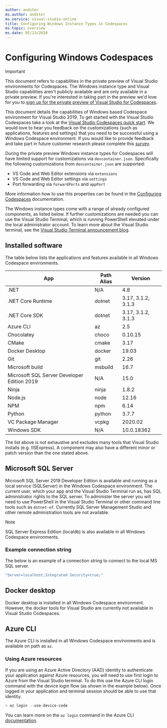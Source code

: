 ```yaml
---
author: andster
ms.author: andster
ms.service: visual-studio-online
title: Configuring Windows Instance Types in Codespaces
ms.topic: overview
ms.date: 05/13/2020
---
```


# Configuring Windows Codespaces

>[!IMPORTANT]
> This document refers to capabilities in the private preview of Visual Studio environments for Codespaces. The Windows instance type and Visual Studio capabilities aren't publicly available and are only available in a private preview. If you're interested in taking part in the preview we'd love for you to [sign up for the private preview of Visual Studio for Codespaces](https://aka.ms/vsfutures-signup).

This document details the capabilities of Windows based Codespace environment for Visual Studio 2019. To get started with the Visual Studio Codespaces take a look at the [Visual Studio Codespaces quick start](../quickstarts/vs.md). We would love to hear you feedback on the customizations (such as applications, features and settings) that you need to be successful using a Windows Codespace environment. If you would like to provide feedback and take part in future customer research please complete this [survey]( https://www.research.net/r/WXGB6N5).

During the private preview Windows instance types for Codespaces will have limited support for customizations via `devcontainer.json`. Specifically the following customizations from `devcontainer.json` are supported:

- VS Code and Web Editor extensions via `extensions`
- VS Code and Web Editor settings via `settings`
- Port forwarding via `forwardPorts` and `appPort`

 More information how to use this properties can be found in the [Configuring Codespaces](configuring#codespaces-configuration-reference) documentation.

 The Windows instance types come with a range of already configured components, as listed below. If further customizations are needed you can use the Visual Studio Terminal, which is running PowerShell elevated under the local administrator account. To learn more about the Visual Studio terminal, see the [Visual Studio Terminal announcement blog](https://devblogs.microsoft.com/visualstudio/say-hello-to-the-new-visual-studio-terminal/).

## Installed software

The table below lists the applications and features available in all Windows Codespace environments.

| App                                         | Path Alias | Version            |
|---------------------------------------------|------------|--------------------|
| .NET                                        | N/A        | 4.8                |
| .NET Core Runtime                           | dotnet     | 3.17, 3.1.2, 3.1.3 |
| .NET Core SDK                               | dotnet     | 3.17, 3.1.2, 3.1.3 |
| Azure CLI                                   | az         | 2.5                |
| Chocolatey                                  | choco      | 0.10.15            |
| CMake                                       | cmake      | 3.17               |
| Docker Desktop                              | docker     | 19.03              |
| Git                                         | git        | 2.26               |
| Microsoft build                             | msbuild    | 16.7               |
| Microsoft SQL Server Developer Edition 2019 | N/A        | 15.0               |
| Ninja                                       | ninja      | 1.8.2              |
| Node.js                                     | node       | 12.16              |
| NPM                                         | npm        | 6.14               |
| Python                                      | python     | 3.7.7              |
| VC Package Manager                          | vcpkg      | 2020.02            |
| Windows SDK                                 | N/A        | 10.0.18362         |

The list above is not exhaustive and excludes many tools that Visual Studio installs (e.g. IISExpress). A component may also have a different minor or patch version than the one stated above.

## Microsoft SQL Server

Microsoft SQL Server 2019 Developer Edition is available and running as a local service (SQLServer) in the Windows Codespace environment. The current user, which your app and the Visual Studio Terminal run as, has SQL administrator rights to the SQL server. To administer the server you will need to use PowerShell in the Visual Studio Terminal or other command line tools such as `dotnet-ef`. Currently SQL Server Management Studio and other remote administration tools are not available.

> [!NOTE]
> SQL Server Express Edition (localdb) is also available in all Windows Codespace environments.

### Example connection string

The below is an example of a connection string to connect to the local MS SQL server.

```csharp
"Server=localhost;Integrated Security=true;"
```

## Docker desktop

Docker desktop is installed in all Windows Codespace environment. However, the docker tools for Visual Studio are currently not available in Visual Studio Codespaces.

## Azure CLI

The Azure CLI is installed in all Windows Codespace environments and is available on path as `az`.

### Using Azure resources

If you are using an Azure Active Directory (AAD) identity to authenticate your application against Azure resources, you will need to use first login to Azure from the Visual Studio terminal. To do this use the Azure CLI login command with the device login flow (as shown in the example below). Once logged in your application and terminal session should be able to use that identity.

```powershell
> az login --use-device-code
```

You can learn more on the `az login` command in the Azure CLI [documentation](/cli/azure/reference-index?view=azure-cli-latest#az-login).
